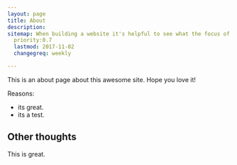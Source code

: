 ```yaml
---
layout: page
title: About
description:
sitemap: When building a website it's helpful to see what the focus of your site is. This page is an example of how to show a website's focus.
  priority:0.7
  lastmod: 2017-11-02
  changegreq: weekly

---
```


This is an about page about this awesome site.
Hope you love it!

Reasons:
- its great.
- its a test.

## Other thoughts

This is great.

